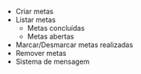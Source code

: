 - Criar metas
- Listar metas
    - Metas concluídas
    - Metas abertas
- Marcar/Desmarcar metas realizadas
- Remover metas
- Sistema de mensagem